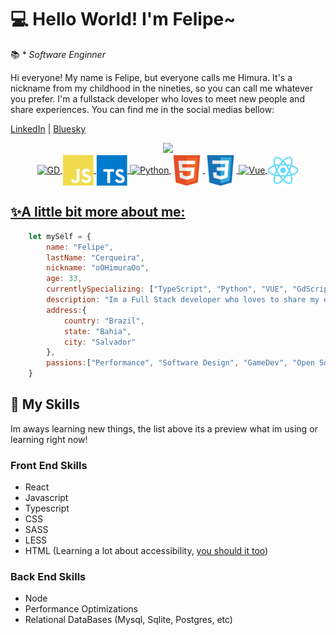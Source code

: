 # 💻 Hello World! I'm Felipe~ 			
📚 * *Software Enginner*

Hi everyone! My name is Felipe, but everyone calls me Himura. It's a nickname from my childhood in the nineties, so you can call me whatever you prefer. I'm a fullstack developer who loves to meet new people and share experiences.
You can find me in the social medias bellow:

[LinkedIn](https://www.linkedin.com/in/felipe-cerqueira-fernandes-974b4b257/) |
[Bluesky](https://bsky.app/profile/oohimuraoo.bsky.social)

<div align="center">
  <a href="https://github.com/oOHimuraOo">
  <!--<img height="180em" src="https://github-readme-stats.vercel.app/api?username=oOHimuraOo&show_icons=true&theme=dracula&include_all_commits=true&count_private=true"/>-->
  <img height="180em" src="https://github-readme-stats.vercel.app/api/top-langs/?username=oOHimuraOo&layout=compact&langs_count=7&theme=dracula"/>
</div> 

<div align="center">
  <img align="center" alt="GD" height="50" width="50" src="https://github.com/user-attachments/assets/31e6d9a7-de7a-45b4-84a4-f9bfbbfa601f">
  <img align="center" alt="Js" height="50" width="50" src="https://raw.githubusercontent.com/devicons/devicon/master/icons/javascript/javascript-plain.svg">
  <img align="center" alt="Ts" height="50" width="50" src="https://raw.githubusercontent.com/devicons/devicon/master/icons/typescript/typescript-plain.svg">
  <img align="center" alt="Python" height="50" width="50" src="https://www.svgrepo.com/show/452091/python.svg">
  <img align="center" alt="HTML" height="50" width="50" src="https://raw.githubusercontent.com/devicons/devicon/master/icons/html5/html5-original.svg">
  <img align="center" alt="CSS" height="50" width="50" src="https://raw.githubusercontent.com/devicons/devicon/master/icons/css3/css3-original.svg">
  <img align="center" alt="Vue" height="50" width="50" src="https://www.svgrepo.com/show/493625/vue-vuejs-javascript-js-framework.svg">
  <img align="center" alt="React" height="50" width="50" src="https://raw.githubusercontent.com/devicons/devicon/master/icons/react/react-original.svg">
</div>


## ✨A little bit more about me:
```js
	let mySelf = {
		name: "Felipe",
		lastName: "Cerqueira",
		nickname: "oOHimuraOo",
		age: 33,
		currentlySpecializing: ["TypeScript", "Python", "VUE", "GdScript"],
		description: "Im a Full Stack developer who loves to share my experience, meet new friends and learn even more",
		address:{
			country: "Brazil",
			state: "Bahia",
			city: "Salvador"
		},
		passions:["Performance", "Software Design", "GameDev", "Open Source", "React", "Education"]
	}
```
## 🔧 My Skills 

Im aways learning new things, the list above its a preview what im using or learning right now!

 ### Front End Skills

 - React
 - Javascript 
 - Typescript
 - CSS
 - SASS
 - LESS
 - HTML (Learning a lot about accessibility, [you should it too](https://www.w3.org/standards/webdesign/accessibility))

### Back End Skills
 - Node
 - Performance Optimizations
 - Relational DataBases (Mysql, Sqlite, Postgres, etc)
